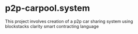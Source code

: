 # p2p-carpool.system
This project involves creation of a p2p car sharing system using blockstacks clarity smart contracting language
